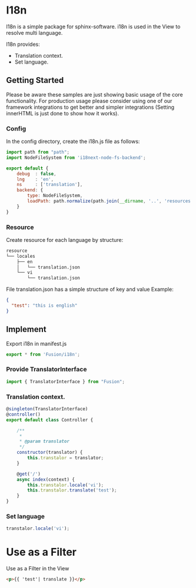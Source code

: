 # I18n
I18n is a simple package for sphinx-software. i18n is used in the View to resolve multi language. 

I18n provides:
- Translation context.
- Set language.
## Getting Started

Please be aware these samples are just showing basic usage of the core functionality. 
For production usage please consider using one of our framework integrations to get better and simpler integrations 
(Setting innerHTML is just done to show how it works).

### Config

In the config directory, create the i18n.js file as follows:

```js
import path from "path";
import NodeFileSystem from 'i18next-node-fs-backend';

export default {
    debug  : false,
    lng    : 'en',
    ns     : ['translation'],
    backend: {
        type: NodeFileSystem,
        loadPath: path.normalize(path.join(__dirname, '..', 'resources', 'locales', '{{lng}}/{{ns}}.json')),
    }
}
```

### Resource

Create resource for each language by structure:
```bash
resource
└── locales
    ├── en
    │   └── translation.json
    └── vi
        └── translation.json
```
File translation.json has a simple structure of key and value
Example: 
```json
{
  "test": "this is english"
}
```

## Implement
Export i18n in manifest.js
```js
export * from 'Fusion/i18n';
```
### Provide TranslatorInterface
```js
import { TranslatorInterface } from "Fusion";
```

### Translation context.
```js
@singleton(TranslatorInterface)
@controller()
export default class Controller {

    /**
     *
     * @param translator
     */
    constructor(translator) {
        this.transtalor = translator;
    }

    @get('/')
    async index(context) {
        this.transtalor.locale('vi');
        this.transtalor.translate('test');
    }
}

```

### Set language
```js
transtalor.locale('vi');
```
# Use as a Filter 

Use as a Filter in the View
```html
<p>{{ 'test'| translate }}</p>
```
